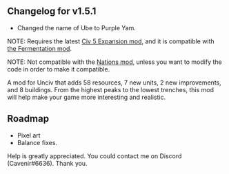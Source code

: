 ## Changelog for v1.5.1
- Changed the name of Ube to Purple Yam.

NOTE: Requires the latest [Civ 5 Expansion mod](https://cdn.discordapp.com/attachments/718432409816662118/740013349646893066/Civ5ExpansionModv11.zip), and it is compatible with [the Fermentation mod](https://github.com/Cavenir/Unciv-Fermentation).

NOTE: Not compatible with the [Nations mod](https://cdn.discordapp.com/attachments/718432409816662118/739455012832542740/Nationsv3.zip), unless you want to modify the code in order to make it compatible.

A mod for Unciv that adds 58 resources, 7 new units, 2 new improvements, and 8 buildings. From the highest peaks to the lowest trenches, this mod will help make your game more interesting and realistic.

## Roadmap
- Pixel art
- Balance fixes.

Help is greatly appreciated. You could contact me on Discord (Cavenir#6636). Thank you.
